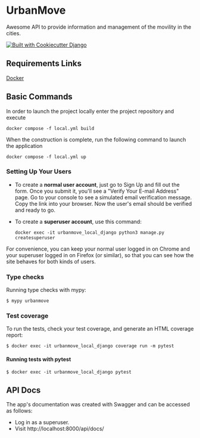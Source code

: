 # UrbanMove

Awesome API to provide information and management of the movility in the cities. 

[![Built with Cookiecutter Django](https://img.shields.io/badge/built%20with-Cookiecutter%20Django-ff69b4.svg?logo=cookiecutter)](https://github.com/cookiecutter/cookiecutter-django/)

## Requirements Links

[Docker](https://docs.docker.com/engine/install/)

## Basic Commands

In order to launch the project locally enter the project repository and execute

``` plain
docker compose -f local.yml build
```

When the construction is complete, run the following command to launch the application

``` plain
docker compose -f local.yml up
```

### Setting Up Your Users

- To create a **normal user account**, just go to Sign Up and fill out the form. Once you submit it, you'll see a "Verify Your E-mail Address" page. Go to your console to see a simulated email verification message. Copy the link into your browser. Now the user's email should be verified and ready to go.

- To create a **superuser account**, use this command:

      docker exec -it urbanmove_local_django python3 manage.py createsuperuser

For convenience, you can keep your normal user logged in on Chrome and your superuser logged in on Firefox (or similar), so that you can see how the site behaves for both kinds of users.

### Type checks

Running type checks with mypy:

    $ mypy urbanmove

### Test coverage

To run the tests, check your test coverage, and generate an HTML coverage report:

    $ docker exec -it urbanmove_local_django coverage run -m pytest

#### Running tests with pytest

    $ docker exec -it urbanmove_local_django pytest

## API Docs 

The app's documentation was created with Swagger and can be accessed as follows:

- Log in as a superuser.
- Visit http://localhost:8000/api/docs/
